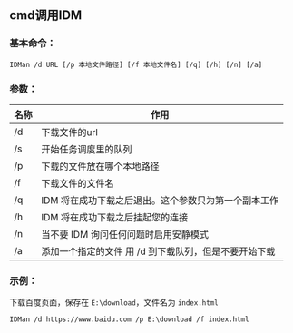## cmd调用IDM

### 基本命令：

```shell
IDMan /d URL [/p 本地文件路径] [/f 本地文件名] [/q] [/h] [/n] [/a]
```



### 参数：

| 名称 | 作用                                                  |
| ---- | ----------------------------------------------------- |
| /d   | 下载文件的url                                         |
| /s   | 开始任务调度里的队列                                  |
| /p   | 下载的文件放在哪个本地路径                            |
| /f   | 下载文件的文件名                                      |
| /q   | IDM 将在成功下载之后退出。这个参数只为第一个副本工作  |
| /h   | IDM 将在成功下载之后挂起您的连接                      |
| /n   | 当不要 IDM 询问任何问题时启用安静模式                 |
| /a   | 添加一个指定的文件 用 /d 到下载队列，但是不要开始下载 |



### 示例：

下载百度页面，保存在 `E:\download`，文件名为 `index.html`

```shell
IDMan /d https://www.baidu.com /p E:\download /f index.html 
```

